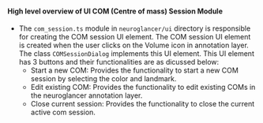 #### High level overview of UI COM (Centre of mass) Session Module
- The `com_session.ts` module in `neuroglancer/ui` directory is responsible for creating the COM session UI element. The COM session UI element is created when the user clicks on the Volume icon in annotation layer.
The class `COMSessionDialog` implements this UI element.
This UI element has 3 buttons and their functionalities are as dicussed below:
   - Start a new COM: Provides the functionality to start a new COM session by selecting the color and landmark.
   - Edit existing COM: Provides the functionality to edit existing COMs in the neuroglancer annotation layer.
   - Close current session: Provides the functionality to close the current active com session.
